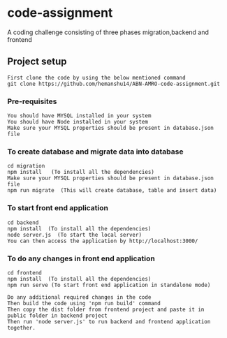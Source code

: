 # code-assignment 
A coding challenge consisting of three phases migration,backend and frontend

## Project setup
```
First clone the code by using the below mentioned command
git clone https://github.com/hemanshu14/ABN-AMRO-code-assignment.git
```

### Pre-requisites
```
You should have MYSQL installed in your system
You should have Node installed in your system
Make sure your MYSQL properties should be present in database.json file
```


### To create database and migrate data into database
```
cd migration
npm install   (To install all the dependencies)
Make sure your MYSQL properties should be present in database.json file
npm run migrate  (This will create database, table and insert data)
```

### To start front end application
```
cd backend
npm install  (To install all the dependencies)
node server.js  (To start the local server)
You can then access the application by http://localhost:3000/
```

### To do any changes in front end application
```
cd frontend
npm install  (To install all the dependencies)
npm run serve (To start front end application in standalone mode)

Do any additional required changes in the code
Then build the code using 'npm run build' command
Then copy the dist folder from frontend project and paste it in
public folder in backend project
Then run 'node server.js' to run backend and frontend application together.
```

